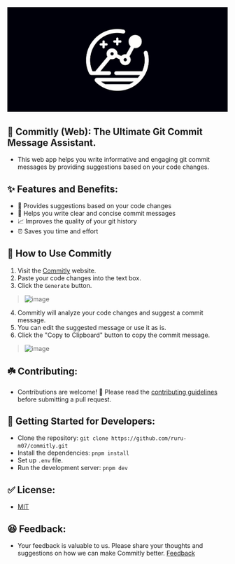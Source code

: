 <div style="text-align: center;">
    <img src="/public/og.png" alt="og" />
</div>

## 🌟 Commitly (Web): The Ultimate Git Commit Message Assistant.

- This web app helps you write informative and engaging git commit messages by providing suggestions based on your code changes.

## ✨ Features and Benefits:

- 🚀 Provides suggestions based on your code changes
- 📝 Helps you write clear and concise commit messages
- 📈 Improves the quality of your git history
- ⏰ Saves you time and effort

## 🤔 How to Use Commitly

1. Visit the [Commitly](https://commitly.vercel.app/) website.
2. Paste your code changes into the text box.
3. Click the `Generate` button.

> ![image](https://github.com/ruru-m07/commitly/assets/142723369/f4c8c94b-42c7-4a53-89a1-27542f90e47c)

4. Commitly will analyze your code changes and suggest a commit message.
5. You can edit the suggested message or use it as is.
6. Click the "Copy to Clipboard" button to copy the commit message.

> ![image](https://github.com/ruru-m07/commitly/assets/142723369/a2e13ef0-3ad3-4760-8af8-5cff56c538d7)

## ☘️ Contributing:

- Contributions are welcome! 💖 Please read the [contributing guidelines](https://github.com/ruru-m07/commitly/blob/main/CONTRIBUTING.md) before submitting a pull request.

## 🚀 Getting Started for Developers:

- Clone the repository: `git clone https://github.com/ruru-m07/commitly.git`
- Install the dependencies: `pnpm install`
- Set up `.env` file.
- Run the development server: `pnpm dev`

## ✅ License:

- [MIT](https://github.com/ruru-m07/commitly/blob/main/LICENSE)

## 😆 Feedback:

- Your feedback is valuable to us. Please share your thoughts and suggestions on how we can make Commitly better. [Feedback](https://github.com/ruru-m07/commitly/discussions/16)
